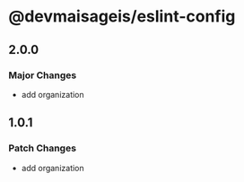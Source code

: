 # @devmaisageis/eslint-config

## 2.0.0

### Major Changes

- add organization

## 1.0.1

### Patch Changes

- add organization
